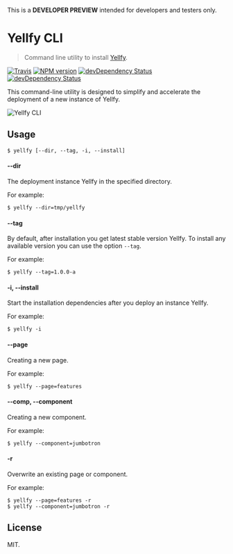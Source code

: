 This is a **DEVELOPER PREVIEW** intended for developers and testers only.

# Yellfy CLI

> Command line utility to install [Yellfy](https://github.com/mrmlnc/yellfy).

[![Travis](https://img.shields.io/travis/mrmlnc/yellfy-cli.svg?style=flat-square)](https://travis-ci.org/mrmlnc/yellfy-cli)
[![NPM version](https://img.shields.io/npm/v/yellfy-cli.svg?style=flat-square)](https://www.npmjs.com/package/yellfy-cli)
[![devDependency Status](https://img.shields.io/david/mrmlnc/yellfy-cli.svg?style=flat-square)](https://david-dm.org/mrmlnc/yellfy-cli#info=dependencies)
[![devDependency Status](https://img.shields.io/david/dev/mrmlnc/yellfy-cli.svg?style=flat-square)](https://david-dm.org/mrmlnc/yellfy-cli#info=devDependencies)

This command-line utility is designed to simplify and accelerate the deployment of a new instance of Yellfy.

![Yellfy CLI](https://cloud.githubusercontent.com/assets/7034281/12374689/78c4b532-bcb4-11e5-8d04-ad14d0dfd83c.png)

## Usage

```shell
$ yellfy [--dir, --tag, -i, --install]
```

#### --dir

The deployment instance Yellfy in the specified directory.

For example:

```shell
$ yellfy --dir=tmp/yellfy
```

#### --tag

By default, after installation you get latest stable version Yellfy. To install any available version you can use the option `--tag`.

For example:

```shell
$ yellfy --tag=1.0.0-a
```

#### -i, --install

Start the installation dependencies after you deploy an instance Yellfy.

For example:

```shell
$ yellfy -i
```

#### --page

Creating a new page.

For example:

```shell
$ yellfy --page=features
```

#### --comp, --component

Creating a new component.

For example:

```shell
$ yellfy --component=jumbotron
```

#### -r

Overwrite an existing page or component.

For example:

```shell
$ yellfy --page=features -r
$ yellfy --component=jumbotron -r
```

## License

MIT.
